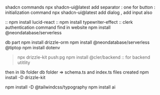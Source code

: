 shadcn commands
npx shadcn-ui@latest add separator
 : one for button : initialization command
 npx shadcn-ui@latest add dialog , add input also

:: npm install lucid-react
:: npm install typewriter-effect
:: clerk authentication command find in website
npm install @neondatabase/serverless


db part
npm install drizzle-orm
npm install @neondatabase/serverless @tiptop
npm install dotenv
>npx drizzle-kit push:pg
npm install @cler/backend :: for backend utitlity

then in lib folder db folder => schema.ts and index.ts files created
npm install -D drizzle-kit



npm install -D @tailwindcss/typography
npm install ai


























